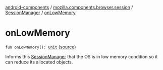 [android-components](../../index.md) / [mozilla.components.browser.session](../index.md) / [SessionManager](index.md) / [onLowMemory](./on-low-memory.md)

# onLowMemory

`fun onLowMemory(): `[`Unit`](https://kotlinlang.org/api/latest/jvm/stdlib/kotlin/-unit/index.html) [(source)](https://github.com/mozilla-mobile/android-components/blob/master/components/browser/session/src/main/java/mozilla/components/browser/session/SessionManager.kt#L141)

Informs this [SessionManager](index.md) that the OS is in low memory condition so it
can reduce its allocated objects.

